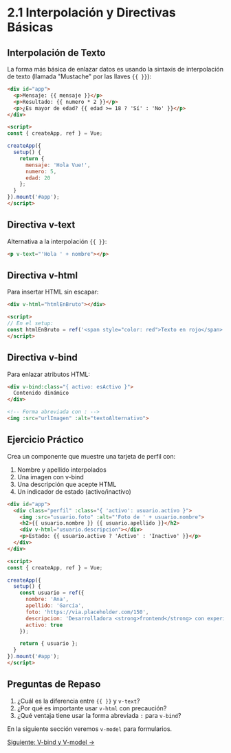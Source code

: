 # 2.1 Interpolación y Directivas Básicas

## Interpolación de Texto

La forma más básica de enlazar datos es usando la sintaxis de interpolación de texto (llamada "Mustache" por las llaves `{{ }}`):

```html
<div id="app">
  <p>Mensaje: {{ mensaje }}</p>
  <p>Resultado: {{ numero * 2 }}</p>
  <p>¿Es mayor de edad? {{ edad >= 18 ? 'Sí' : 'No' }}</p>
</div>

<script>
const { createApp, ref } = Vue;

createApp({
  setup() {
    return {
      mensaje: 'Hola Vue!',
      numero: 5,
      edad: 20
    };
  }
}).mount('#app');
</script>
```

## Directiva v-text

Alternativa a la interpolación `{{ }}`:

```html
<p v-text="'Hola ' + nombre"></p>
```

## Directiva v-html

Para insertar HTML sin escapar:

```html
<div v-html="htmlEnBruto"></div>

<script>
// En el setup:
const htmlEnBruto = ref('<span style="color: red">Texto en rojo</span>');
</script>
```

## Directiva v-bind

Para enlazar atributos HTML:

```html
<div v-bind:class="{ activo: esActivo }">
  Contenido dinámico
</div>

<!-- Forma abreviada con : -->
<img :src="urlImagen" :alt="textoAlternativo">
```

## Ejercicio Práctico

Crea un componente que muestre una tarjeta de perfil con:
1. Nombre y apellido interpolados
2. Una imagen con v-bind
3. Una descripción que acepte HTML
4. Un indicador de estado (activo/inactivo)

```html
<div id="app">
  <div class="perfil" :class="{ 'activo': usuario.activo }">
    <img :src="usuario.foto" :alt="'Foto de ' + usuario.nombre">
    <h2>{{ usuario.nombre }} {{ usuario.apellido }}</h2>
    <div v-html="usuario.descripcion"></div>
    <p>Estado: {{ usuario.activo ? 'Activo' : 'Inactivo' }}</p>
  </div>
</div>

<script>
const { createApp, ref } = Vue;

createApp({
  setup() {
    const usuario = ref({
      nombre: 'Ana',
      apellido: 'García',
      foto: 'https://via.placeholder.com/150',
      descripcion: 'Desarrolladora <strong>frontend</strong> con experiencia en Vue',
      activo: true
    });

    return { usuario };
  }
}).mount('#app');
</script>
```

## Preguntas de Repaso
1. ¿Cuál es la diferencia entre `{{ }}` y `v-text`?
2. ¿Por qué es importante usar `v-html` con precaución?
3. ¿Qué ventaja tiene usar la forma abreviada `:` para `v-bind`?

En la siguiente sección veremos `v-model` para formularios.

[Siguiente: V-bind y V-model →](vbind-vmodel.md)
